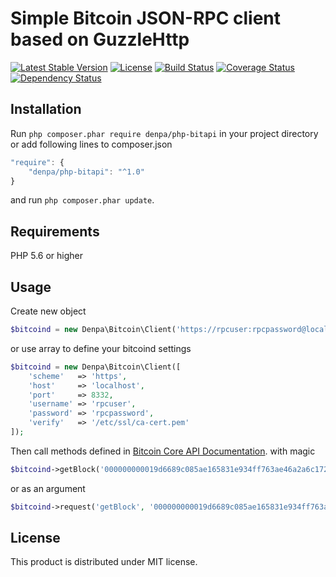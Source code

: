 # Simple Bitcoin JSON-RPC client based on GuzzleHttp

[![Latest Stable Version](https://poser.pugx.org/denpa/php-bitapi/v/stable)](https://packagist.org/packages/denpa/php-bitapi) [![License](https://poser.pugx.org/denpa/php-bitapi/license)](https://packagist.org/packages/denpa/php-bitapi) [![Build Status](https://travis-ci.org/denpamusic/php-bitapi.svg?branch=master)](https://travis-ci.org/denpamusic/php-bitapi) [![Coverage Status](https://coveralls.io/repos/github/denpamusic/php-bitapi/badge.svg?branch=master)](https://coveralls.io/github/denpamusic/php-bitapi?branch=master) [![Dependency Status](https://www.versioneye.com/user/projects/58827bdae25f59002c91be10/badge.svg?style=flat-square)](https://www.versioneye.com/user/projects/58827bdae25f59002c91be10)

## Installation
Run ```php composer.phar require denpa/php-bitapi``` in your project directory or add following lines to composer.json
```javascript
"require": {
	"denpa/php-bitapi": "^1.0"
}
```
and run ```php composer.phar update```.

## Requirements
PHP 5.6 or higher

## Usage
Create new object
```php
$bitcoind = new Denpa\Bitcoin\Client('https://rpcuser:rpcpassword@localhost:8332/');
```
or use array to define your bitcoind settings
```php
$bitcoind = new Denpa\Bitcoin\Client([
	'scheme'   => 'https',
    'host'     => 'localhost',
    'port'     => 8332,
    'username' => 'rpcuser',
    'password' => 'rpcpassword',
    'verify'   => '/etc/ssl/ca-cert.pem'
]);
```
Then call methods defined in [Bitcoin Core API Documentation](https://bitcoin.org/en/developer-reference#bitcoin-core-apis).
with magic
```php
$bitcoind->getBlock('000000000019d6689c085ae165831e934ff763ae46a2a6c172b3f1b60a8ce26f');
```
or as an argument
```php
$bitcoind->request('getBlock', '000000000019d6689c085ae165831e934ff763ae46a2a6c172b3f1b60a8ce26f');
```

## License

This product is distributed under MIT license.